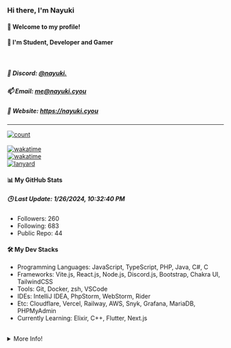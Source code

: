 
<h3><b>Hi there, I'm Nayuki</b></h3>
<h4><b>👋 Welcome to my profile!</b></h4>
<h4>👀 I'm Student, Developer and Gamer</h4>

<br/>
<h5>🌻 Discord: <a href="https://discord.com/users/568093374662311956">@nayuki.</a></h5>
<h5>📫 Email: <a href="mailto:me@nayuki.cyou">me@nayuki.cyou</a></h5>
<h5>🔗 Website: <a href="https://nayuki.cyou">https://nayuki.cyou</a></h5>

<hr/>
<a href="#">
    <img alt="count" src="https://moe-counter.glitch.me/get/@MelidaZ?theme=rule34"/>
</a>
<br/>
<br/>
<a href="https://wakatime.com/@f0797c6d-4099-4a7f-947c-a8144dcd6348">
    <img alt="wakatime" src="https://wakatime.com/badge/user/f0797c6d-4099-4a7f-947c-a8144dcd6348.svg"/>
</a>
<br/>
<a href="https://user-badge.committers.top/thailand/Kuuuuuuuu">
    <img alt="wakatime" src="https://user-badge.committers.top/thailand/Kuuuuuuuu.svg"/>
</a>
<br/>
<a href="#">
    <img alt="lanyard" src="https://lanyard.cnrad.dev/api/568093374662311956"/>
</a>
<br/>
<h4>📊 My GitHub Stats</h4>
<h5><b>🕒 Last Update: 1/26/2024, 10:32:40 PM</b></h5>
<ul>
    <li>Followers: 260</li>
    <li>Following: 683</li>
    <li>Public Repo: 44</li>
</ul>
<h4>🛠️ My Dev Stacks</h4>
<ul>
    <li>Programming Languages: JavaScript, TypeScript, PHP, Java, C#, C</li>
    <li>Frameworks: Vite.js, React.js, Node.js, Discord.js, Bootstrap, Chakra UI, TailwindCSS</li>
    <li>Tools: Git, Docker, zsh, VSCode</li>
    <li>IDEs: IntelliJ IDEA, PhpStorm, WebStorm, Rider</li>
    <li>Etc: Cloudflare, Vercel, Railway, AWS, Snyk, Grafana, MariaDB, PHPMyAdmin</li>
    <li>Currently Learning: Elixir, C++, Flutter, Next.js</li>
</ul>
<br/>
<details>
    <summary>More Info!</summary>
    <br/>
    <br/>
    <a href="#">
        <div align="center">
            <img alt="github" src="https://github-readme-stats.vercel.app/api?username=Kuuuuuuuu&show_icons=true&include_all_commits=true&line_height=28.5&count_private=true&title_color=82CAFF&icon_color=82CAFF&bg_color=191970&theme=nord"/>
            <br/>
            <img alt="github" src="https://github-readme-stats.vercel.app/api/top-langs?username=Kuuuuuuuu&langs_count=15&layout=compact&count_private=true&title_color=82CAFF&icon_color=82CAFF&bg_color=191970&theme=nord"/>
            <br/>
            <img alt="trophy" src="https://github-profile-trophy.vercel.app/?username=Kuuuuuuuu&row=2&column=4&theme=algolia"/>
            <br/>
            <img alt="repo" src="https://github-contributor-stats.vercel.app/api?username=Kuuuuuuuu&show_icons=true&include_all_commits=true&line_height=28.5&count_private=true&title_color=82CAFF&icon_color=82CAFF&bg_color=191970&theme=nord"/>
        </div>    
    </a>
</details>
